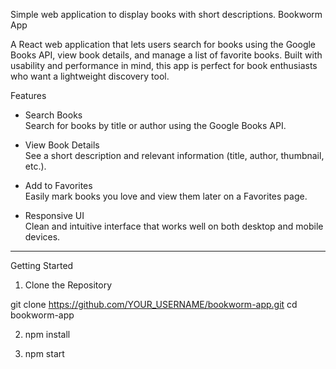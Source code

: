 Simple web application to display books with short descriptions.
Bookworm App

A React web application that lets users search for books using the Google Books API, view book details, and manage a list of favorite books. Built with usability and performance in mind, this app is perfect for book enthusiasts who want a lightweight discovery tool.

Features

- Search Books  
  Search for books by title or author using the Google Books API.

- View Book Details  
  See a short description and relevant information (title, author, thumbnail, etc.).

- Add to Favorites  
  Easily mark books you love and view them later on a Favorites page.

- Responsive UI  
  Clean and intuitive interface that works well on both desktop and mobile devices.

---

Getting Started

1. Clone the Repository

git clone https://github.com/YOUR_USERNAME/bookworm-app.git
cd bookworm-app

2. npm install

3. npm start
